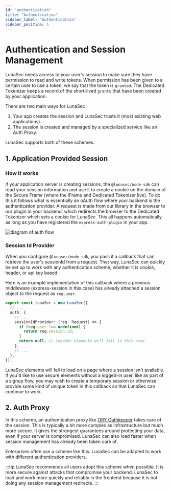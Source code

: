 ```yaml
---
id: "authentication"
title: "Authentication"
sidebar_label: "Authentication"
sidebar_position: 5
---
```


# Authentication and Session Management

LunaSec needs access to your user's session to make sure they have permission to read and write tokens.  When permission has been
given to a certain user to use a token, we say that the token is `granted`.  The Dedicated Tokenizer keeps a record of the short-lived 
`grants` that have been created by your application.

There are two main ways for LunaSec :
1. Your app creates the session and LunaSec trusts it (most existing web applications).
2. The session is created and managed by a specialized service like an Auth Proxy.

LunaSec supports both of these schemes.

## 1. Application Provided Session

### How it works
If your application server is creating sessions, the `@lunasec/node-sdk` can read your session information and use it to
create a cookie on the domain of the Secure Frame (where the iFrame and Dedicated Tokenizer live). To do this it follows what is
essentially an oAuth flow where your backend is the authentication provider. A request is made from our library in the browser to
our plugin in your backend,
which redirects the browser to the Dedicated Tokenizer which sets a cookie for LunaSec.  This all happens automatically as long as you 
have registered the `express-auth-plugin` in your app.

![diagram of auth flow](/img/auth-flow-diagram.svg)

### Session Id Provider 
When you configure `@lunasec/node-sdk`, you pass it a callback that can retrieve the user's sessionId from a request. 
That way, LunaSec can quickly be set up to work with any authentication scheme, whether it is cookie, header, or api key based.  

Here is an example implementation of this callback where a previous middleware (express-session in this case) has already attached
a session object to the request as `req.user`.
```typescript
export const lunaSec = new LunaSec({
  // ...
  auth: {
    // ...
    sessionIdProvider: (req: Request) => {
      if (req.user !== undefined) {
        return req.session.id;
      }
      return null; // LunaSec elements will fail in this case
    },
    // ...
  },
});
```
LunaSec elements will fail to load on a page where a session isn't available. If you'd like to use secure elements without a logged-in user,
like as part of a signup flow, you may wish to create a temporary session or otherwise provide
some kind of unique token in this callback so that LunaSec can continue to work. 

## 2. Auth Proxy
In this scheme, an authentication proxy like [ORY Oathkeeper](https://www.ory.sh/oathkeeper/docs/) takes care of the session.
This is typically a bit more complex as infrastructure but
much more secure. It gives the strongest guarantees around protecting your data, even if your server is compromised. LunaSec can also load faster 
when session management has already been taken care of.

Enterprises often use a scheme like this.  LunaSec can be adapted to work with different authentication providers.

:::tip
LunaSec recommends all users adopt this scheme when possible.  It is more secure against attacks that compromise your backend.  LunaSec to load and work more quickly and reliably in the frontend because it is not doing any session management redirects.
:::